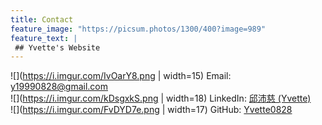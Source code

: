 ```yaml
---
title: Contact
feature_image: "https://picsum.photos/1300/400?image=989"
feature_text: |
 ## Yvette's Website
---
```


![](https://i.imgur.com/IvOarY8.png | width=15)
Email: y19990828@gmail.com  
![](https://i.imgur.com/kDsgxkS.png | width=18)
LinkedIn: [邱沛慈 (Yvette)](https://www.linkedin.com/in/%E6%B2%9B%E6%85%88-%E9%82%B1-14ba29227/)  
![](https://i.imgur.com/FvDYD7e.png | width=17)
GitHub: [Yvette0828](https://github.com/Yvette0828)
